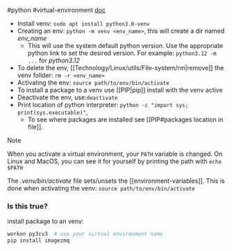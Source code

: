 #python #virtual-environment
[doc](https://docs.python.org/3/library/venv.html#module-venv)

- Install venv:   `sudo apt install python3.8-venv`
- Creating an env:   `python -m venv <env_name>`, this will create a dir named *env_name*
	- This will use the system default python version. Use the appropriate python link to set the desired version. For example: `python3.12 -m ...` for *python3.12*
- To delete the env, [[Technology/Linux/utils/File-system/rm|remove]] the venv follder: `rm -r <env_name>`
- Activating the env:  `source path/to/env/bin/activate`
- To install a package to a venv use [[PIP|pip]] install with the venv active
- Deactivate the env, use:`deactivate`
- Print location of python interpreter: `python -c "import sys; print(sys.executable)"`,
	- To see where packages are installed see [[PIP#packages location in file]].
>[!Note]
>When you activate a virtual environment, your `PATH` variable is changed. On Linux and MacOS, you can see it for yourself by printing the path with `echo $PATH`

The *.venv/bin/activate* file sets/unsets the [[environment-variables]]. This is done when activating the venv: `source path/to/env/bin/activate`
### Is this true?
install package to an venv:
```sh
workon py3cv3  # use your virtual environment name
pip install imagezmq
```
